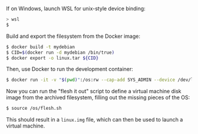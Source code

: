 If on Windows, launch WSL for unix-style device binding:

```sh
> wsl
$
```

Build and export the filesystem from the Docker image:

```sh
$ docker build -t mydebian
$ CID=$(docker run -d mydebian /bin/true)
$ docker export -o linux.tar ${CID}
```

Then, use Docker to run the development container:

```sh
$ docker run -it -v "$(pwd)":/os:rw --cap-add SYS_ADMIN --device /dev/loop3 debian:stable-slim bash
```

Now you can run the "flesh it out" script to define a virtual machine disk image from the archived filesystem, filling out the missing pieces of the OS:

```sh
$ source /os/flesh.sh
```

This should result in a `linux.img` file, which can then be used to launch a virtual machine.
